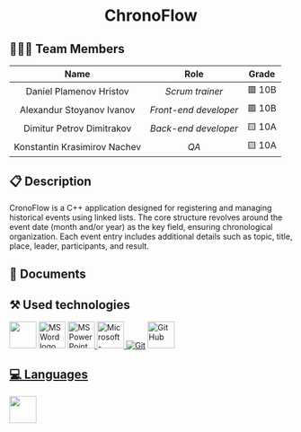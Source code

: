 <h1 align="center">ChronoFlow</h1>
 
<p align = "center">
 
## 👨🏻‍💻 Team Members
 
| **Name** | **Role** | **Grade** |
| :---:   | :---: | :---: |
| Daniel Plamenov Hristov | *Scrum trainer* | 🟥 10B |
| Alexandur Stoyanov Ivanov | *Front-end developer*  | 🟥 10B |
| Dimitur Petrov Dimitrakov | *Back-end developer*  | 🟨 10A |
| Konstantin Krasimirov Nachev |  *QA*  | 🟨 10A |

 
## 📋 Description
CronoFlow is a C++ application designed for registering and managing historical events using linked lists. The core structure revolves around the event date (month and/or year) as the key field, ensuring chronological organization. Each event entry includes additional details such as topic, title, place, leader, participants, and result.

 
## 📝 Documents


 
  ## ⚒️ Used technologies
<p align="left">
<a href="https://visualstudio.microsoft.com/vs/"><img src="https://upload.wikimedia.org/wikipedia/commons/thumb/2/2c/Visual_Studio_Icon_2022.svg/1200px-Visual_Studio_Icon_2022.svg.png" heigh=48px width=48px/></a>
<a href="https://www.microsoft.com/en-ww/microsoft-365/word"><img src="https://img.icons8.com/fluency/48/000000/microsoft-word-2019.png" alt="MS Word logo" width=48px /></a>
<a href="https://www.microsoft.com/en-us/microsoft-365/powerpoint"><img src="https://img.icons8.com/fluency/48/000000/microsoft-powerpoint-2019.png" alt="MS PowerPoint logo" width=48px />
<a href="https://www.microsoft.com/en/microsoft-teams/group-chat-software"><img width="48" height="48" src="https://upload.wikimedia.org/wikipedia/commons/thumb/c/c9/Microsoft_Office_Teams_%282018%E2%80%93present%29.svg/1200px-Microsoft_Office_Teams_%282018%E2%80%93present%29.svg.png" alt="Microsoft-Teams"/>
<a href="https://git-scm.com/"><img src="https://img.icons8.com/color/48/000000/git.png" alt="Git"/></a>
<a href="https://git-scm.com/"><img src="https://cdn-icons-png.flaticon.com/512/25/25231.png" alt="GitHub" heigh=48px width=48px/></a>
<a href="https://www.jetbrains.com/clion/promo/?source=google&medium=cpc&campaign=EMEA_en_EAST_Clion_Branded&term=clion&content=489240780416&gad_source=1&gclid=Cj0KCQjwm5e5BhCWARIsANwm06iSWfcK_Rdllg1EJvKYmLrizI58dSBNgfa5h0qYNWn1IFkl-vdF_CwaAtd4EALw_wcB">
</p> 

  
## 💻 Languages
<p>
<a><img src="https://upload.wikimedia.org/wikipedia/commons/thumb/1/18/ISO_C%2B%2B_Logo.svg/1200px-ISO_C%2B%2B_Logo.svg.png" heigh=48px width=48px/></a>
<a href="https://cmake.org/">